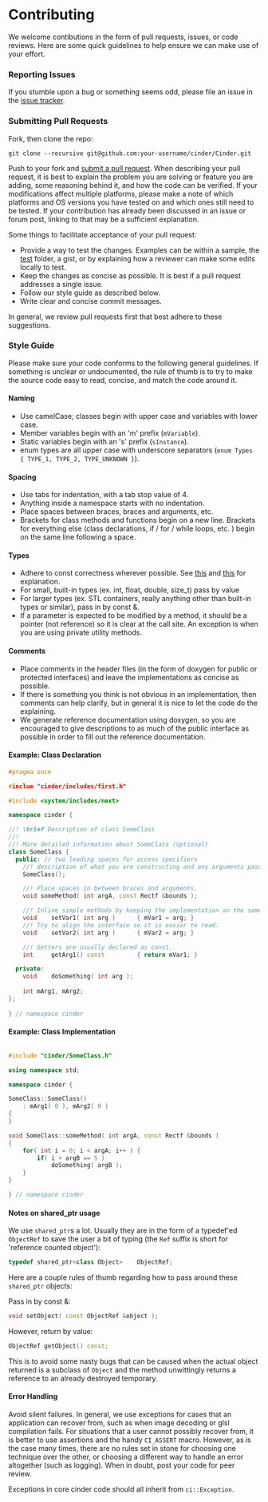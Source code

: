 # Contributing

We welcome contibutions in the form of pull requests, issues, or code reviews. Here are some quick guidelines to help ensure we can make use of your effort.

### Reporting Issues

If you stumble upon a bug or something seems odd, please file an issue in the [issue tracker][issues].

### Submitting Pull Requests

Fork, then clone the repo:

```
git clone --recursive git@github.com:your-username/cinder/Cinder.git
```

Push to your fork and [submit a pull request][pr]. When describing your pull request, it is best to explain the problem you are solving or feature you are adding, some reasoning behind it, and how the code can be verified. If your modifications affect multiple platforms, please make a note of which platforms and OS versions you have tested on and which ones still need to be tested. If your contribution has already been discussed in an issue or forum post, linking to that may be a sufficient explanation.

Some things to facilitate acceptance of your pull request:

* Provide a way to test the changes. Examples can be within a sample, the [test](test) folder, a gist, or by explaining how a reviewer can make some edits locally to test.  
* Keep the changes as concise as possible. It is best if a pull request addresses a single issue.
* Follow our style guide as described below.
* Write clear and concise commit messages.

In general, we review pull requests first that best adhere to these suggestions.

### Style Guide

Please make sure your code conforms to the following general guidelines. If something is unclear or undocumented, the rule of thumb is to try to make the source code easy to read, concise, and match the code around it.

#### Naming

* Use camelCase; classes begin with upper case and variables with lower case.
* Member variables begin with an 'm' prefix (`mVariable`).
* Static variables begin with an 's' prefix (`sInstance`).
* enum types are all upper case with underscore separators (`enum Types { TYPE_1, TYPE_2, TYPE_UNKNOWN }`).

#### Spacing

* Use tabs for indentation, with a tab stop value of 4.
* Anything inside a namespace starts with no indentation.
* Place spaces between braces, braces and arguments, etc.
* Brackets for class methods and functions begin on a new line. Brackets for everything else (class declarations, if / for / while loops, etc. ) begin on the same line following a space.

#### Types

* Adhere to const correctness wherever possible. See [this][const_correctness_1] and [this][const_correctness_2] for explanation.
* For small, built-in types (ex. int, float, double, size_t) pass by value
* For larger types (ex. STL containers, really anything other than built-in types or similar), pass in by const &.
* If a parameter is expected to be modified by a method, it should be a pointer (not reference) so it is clear at the call site. An exception is when you are using private utility methods.

#### Comments

* Place comments in the header files (in the form of doxygen for public or protected interfaces) and leave the implementations as concise as possible.
* If there is something you think is not obvious in an implementation, then comments can help clarify, but in general it is nice to let the code do the explaining.
* We generate reference documentation using doxygen, so you are encouraged to give descriptions to as much of the public interface as possible in order to fill out the reference documentation.

#### Example: Class Declaration

```cpp
#pragma once

#inclue "cinder/includes/first.h"

#include <system/includes/next>

namespace cinder {

//! \brief Description of class SomeClass
//!
//! More detailed information about SomeClass (optional)
class SomeClass {
  public: // two leading spaces for access specifiers
  	//! description of what you are constructing and any arguments passed in
  	SomeClass();

  	//! Place spaces in between braces and arguments.
  	void someMethod( int argA, const Rectf &bounds );

  	//! Inline simple methods by keeping the implementation on the same line as the declaration.
  	void 	setVar1( int arg )		{ mVar1 = arg; }
  	//! Try to align the interface so it is easier to read.
  	void 	setVar2( int arg )		{ mVar2 = arg; }

  	//! Getters are usually declared as const.
  	int 	getArg1() const 		{ return mVar1; }

  private:
  	void 	doSomething( int arg );
  	
    int mArg1, mArg2;
};
	
} // namespace cinder

```

#### Example: Class Implementation

```cpp

#include "cinder/SomeClass.h"

using namespace std;

namespace cinder {

SomeClass::SomeClass()
	: mArg1( 0 ), mArg2( 0 )
{
}

void SomeClass::someMethod( int argA, const Rectf &bounds )
{
	for( int i = 0; i < argA; i++ ) {
		if( i + argB == 5 )
			doSomething( argB );
	}
}

} // namespace cinder

```

#### Notes on shared_ptr usage

We use `shared_ptr`s a lot. Usually they are in the form of a typedef'ed `ObjectRef` to save the user a bit of typing (the `Ref` suffix is short for 'reference counted object'):

```cpp
typedef shared_ptr<class Object>	ObjectRef;
```

Here are a couple rules of thumb regarding how to pass around these `shared_ptr` objects:

Pass in by const &:

```cpp
void setObject( const ObjectRef &object );
```

However, return by value:

```cpp
ObjectRef getObject() const;
```

This is to avoid some nasty bugs that can be caused when the actual object returned is a subclass of `Object` and the method unwittingly returns a reference to an already destroyed temporary.


#### Error Handling

Avoid silent failures. In general, we use exceptions for cases that an application can recover from, such as when image decoding or glsl compilation fails. For situations that a user cannot possibly recover from, it is better to use assertions and the handy `CI_ASSERT` macro. However, as is the case many times, there are no rules set in stone for choosing one technique over the other, or choosing a different way to handle an error altogether (such as logging). When in doubt, post your code for peer review.

Exceptions in core cinder code should all inherit from `ci::Exception`.

[pr]: https://github.com/cinder/Cinder/pulls
[issues]: https://github.com/cinder/Cinder/issues
[const_correctness_1]:http://www.cprogramming.com/tutorial/const_correctness.html
[const_correctness_2]:http://www.parashift.com/c++-faq/const-correctness.html

